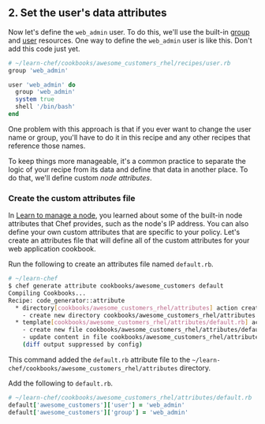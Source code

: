 ## 2. Set the user's data attributes

Now let's define the `web_admin` user. To do this, we'll use the built-in [group](https://docs.chef.io/resource_group.html) and [user](https://docs.chef.io/resource_user.html) resources. One way to define the `web_admin` user is like this. Don't add this code just yet.

```ruby
# ~/learn-chef/cookbooks/awesome_customers_rhel/recipes/user.rb
group 'web_admin'

user 'web_admin' do
  group 'web_admin'
  system true
  shell '/bin/bash'
end
```

One problem with this approach is that if you ever want to change the user name or group, you'll have to do it in this recipe and any other recipes that reference those names.

To keep things more manageable, it's a common practice to separate the logic of your recipe from its data and define that data in another place. To do that, we'll define custom _node attributes_.

### Create the custom attributes file

In [Learn to manage a node](/manage-a-node/rhel/), you learned about some of the built-in node attributes that Chef provides, such as the node's IP address. You can also define your own custom attributes that are specific to your policy. Let's create an attributes file that will define all of the custom attributes for your web application cookbook.

Run the following to create an attributes file named <code class="file-path">default.rb</code>.

```bash
# ~/learn-chef
$ chef generate attribute cookbooks/awesome_customers default
Compiling Cookbooks...
Recipe: code_generator::attribute
  * directory[cookbooks/awesome_customers_rhel/attributes] action create
    - create new directory cookbooks/awesome_customers_rhel/attributes
  * template[cookbooks/awesome_customers_rhel/attributes/default.rb] action create
    - create new file cookbooks/awesome_customers_rhel/attributes/default.rb
    - update content in file cookbooks/awesome_customers_rhel/attributes/default.rb from none to e3b0c4
    (diff output suppressed by config)
```

This command added the <code class="file-path">default.rb</code> attribute file to the <code class="file-path">~/learn-chef/cookbooks/awesome_customers_rhel/attributes</code> directory.

Add the following to <code class="file-path">default.rb</code>.

```ruby
# ~/learn-chef/cookbooks/awesome_customers_rhel/attributes/default.rb
default['awesome_customers']['user'] = 'web_admin'
default['awesome_customers']['group'] = 'web_admin'
```
